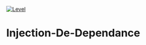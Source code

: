 
[![Level](https://img.shields.io/badge/Level-Elementary-green.svg?style=flat-square)](#contributors-)

# Injection-De-Dependance
